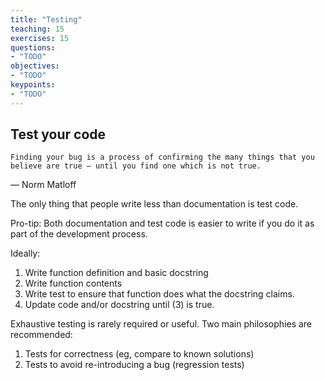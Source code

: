 ```yaml
---
title: "Testing"
teaching: 15
exercises: 15
questions:
- "TODO"
objectives:
- "TODO"
keypoints:
- "TODO"
---
```


## Test your code
```
Finding your bug is a process of confirming the many things that you believe are true — until you find one which is not true.
```
— Norm Matloff

The only thing that people write less than documentation is test code.

Pro-tip: Both documentation and test code is easier to write if you do it as part of the development process.

Ideally:
1. Write function definition and basic docstring
2. Write function contents
3. Write test to ensure that function does what the docstring claims.
4. Update code and/or docstring until (3) is true.

Exhaustive testing is rarely required or useful.
Two main philosophies are recommended:
1. Tests for correctness (eg, compare to known solutions)
2. Tests to avoid re-introducing a bug (regression tests)
